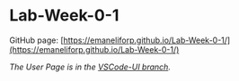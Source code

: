 # Lab-Week-0-1
GitHub page: [https://emaneliforp.github.io/Lab-Week-0-1/](https://emaneliforp.github.io/Lab-Week-0-1/)

*The User Page is in the [VSCode-UI branch](https://github.com/Emaneliforp/Lab-Week-0-1/tree/VSCode-UI).*
